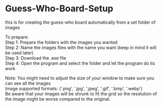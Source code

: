 # Guess-Who-Board-Setup  
this is for creating the guess-who board automatically from a set folder of images

To prepare:  
Step 1: Prepare the folders with the images you wanted  
Step 2: Name the images files with the name you want (keep in mind it will be used later)  
Step 3: Download the .exe file  
Step 4: Open the program and select the folder and let the program do its work  

Note: You might need to adjust the size of your window to make sure you can see all the images  
      Image supported formats: ('.png', '.jpg', '.jpeg', '.gif', '.bmp', '.webp')  
      Be aware that your images will be shrunk to fit the grid so the resolution of the image might be worse compared to the original.
      

